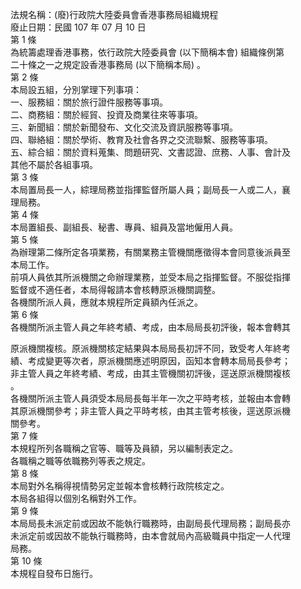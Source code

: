 法規名稱：(廢)行政院大陸委員會香港事務局組織規程  
廢止日期：民國 107 年 07 月 10 日  
第 1 條  
為統籌處理香港事務，依行政院大陸委員會 (以下簡稱本會) 組織條例第  
二十條之一之規定設香港事務局 (以下簡稱本局) 。  
第 2 條  
本局設五組，分別掌理下列事項：  
一、服務組：關於旅行證件服務等事項。  
二、商務組：關於經貿、投資及商業往來等事項。  
三、新聞組：關於新聞發布、文化交流及資訊服務等事項。  
四、聯絡組：關於學術、教育及社會各界之交流聯繫、服務等事項。  
五、綜合組：關於資料蒐集、問題研究、文書認證、庶務、人事、會計及  
其他不屬於各組事項。  
第 3 條  
本局置局長一人，綜理局務並指揮監督所屬人員；副局長一人或二人，襄  
理局務。  
第 4 條  
本局置組長、副組長、秘書、專員、組員及當地僱用人員。  
第 5 條  
為辦理第二條所定各項業務，有關業務主管機關應徵得本會同意後派員至  
本局工作。  
前項人員依其所派機關之命辦理業務，並受本局之指揮監督。不服從指揮  
監督或不適任者，本局得報請本會核轉原派機關調整。  
各機關所派人員，應就本規程所定員額內任派之。  
第 6 條  
各機關所派主管人員之年終考績、考成，由本局局長初評後，報本會轉其  


原派機關複核。原派機關核定結果與本局局長初評不同，致受考人年終考  
績、考成變更等次者，原派機關應述明原因，函知本會轉本局局長參考；  
非主管人員之年終考績、考成，由其主管機關初評後，逕送原派機關複核  
。  
各機關所派主管人員須受本局局長每半年一次之平時考核，並報由本會轉  
其原派機關參考；非主管人員之平時考核，由其主管考核後，逕送原派機  
關參考。  
第 7 條  
本規程所列各職稱之官等、職等及員額，另以編制表定之。  
各職稱之職等依職務列等表之規定。  
第 8 條  
本局對外名稱得視情勢另定並報本會核轉行政院核定之。  
本局各組得以個別名稱對外工作。  
第 9 條  
本局局長未派定前或因故不能執行職務時，由副局長代理局務；副局長亦  
未派定前或因故不能執行職務時，由本會就局內高級職員中指定一人代理  
局務。  
第 10 條  
本規程自發布日施行。  


